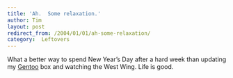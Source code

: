 ```yaml
---
title: 'Ah.  Some relaxation.'
author: Tim
layout: post
redirect_from: /2004/01/01/ah-some-relaxation/
category:  Leftovers
---
```

What a better way to spend New Year&#8217;s Day after a hard week than updating my [Gentoo][1] box and watching the West Wing. Life is good.

 [1]: http://www.gentoo.org
